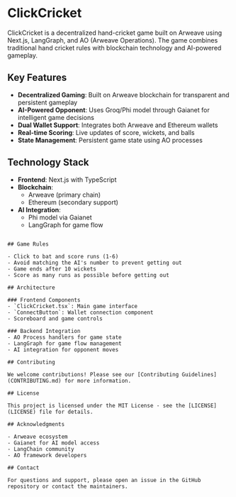 # ClickCricket

ClickCricket is a decentralized hand-cricket game built on Arweave using Next.js, LangGraph, and AO (Arweave Operations). The game combines traditional hand cricket rules with blockchain technology and AI-powered gameplay.

## Key Features

- **Decentralized Gaming**: Built on Arweave blockchain for transparent and persistent gameplay
- **AI-Powered Opponent**: Uses Groq/Phi model through Gaianet for intelligent game decisions
- **Dual Wallet Support**: Integrates both Arweave and Ethereum wallets
- **Real-time Scoring**: Live updates of score, wickets, and balls
- **State Management**: Persistent game state using AO processes

## Technology Stack

- **Frontend**: Next.js with TypeScript
- **Blockchain**: 
  - Arweave (primary chain)
  - Ethereum (secondary support)
- **AI Integration**:
  - Phi model via Gaianet
  - LangGraph for game flow

```

## Game Rules

- Click to bat and score runs (1-6)
- Avoid matching the AI's number to prevent getting out
- Game ends after 10 wickets
- Score as many runs as possible before getting out

## Architecture

### Frontend Components
- `ClickCricket.tsx`: Main game interface
- `ConnectButton`: Wallet connection component
- Scoreboard and game controls

### Backend Integration
- AO Process handlers for game state
- LangGraph for game flow management
- AI integration for opponent moves

## Contributing

We welcome contributions! Please see our [Contributing Guidelines](CONTRIBUTING.md) for more information.

## License

This project is licensed under the MIT License - see the [LICENSE](LICENSE) file for details.

## Acknowledgments

- Arweave ecosystem
- Gaianet for AI model access
- LangChain community
- AO framework developers

## Contact

For questions and support, please open an issue in the GitHub repository or contact the maintainers.
